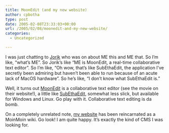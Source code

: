 ```yaml
---
title: MoonEdit (and my new website)
author: cpbotha
type: post
date: 2005-02-08T23:33:03+00:00
url: /2005/02/08/moonedit-and-my-new-website/
categories:
  - Uncategorized

---
```

I was just chatting to [Jorik][1] who was on about ME this and ME that. So I&#8217;m like, &#8220;what&#8217;s ME&#8221;. So Jorik&#8217;s like &#8220;ME is MoonEdit, a real-time collaborative text editor&#8221;. So I&#8217;m like, &#8220;Oh wow, that&#8217;s like SubEthaEdit, the application I&#8217;ve secretly been admiring but haven&#8217;t been able to run because of an acute lack of MacOS hardware&#8221;. So he&#8217;s like, &#8220;I don&#8217;t know what SubEthaEdit is.&#8221;

Well, it turns out [MoonEdit][2] is a collaborative text editor (see the movie on their website!), a little like [SubEthaEdit][3], somewhat less slick, but available for Windows and Linux. Go play with it. Collaborative text editing is da bomb.

On a completely unrelated note, [my website][4] has been reincarnated as a MoinMoin wiki. Go look! I am quite happy. It&#8217;s exactly the kind of CMS I was looking for.

 [1]: http://visualisation.tudelft.nl/~jorik/
 [2]: http://me.sphere.pl/
 [3]: http://www.codingmonkeys.de/subethaedit/
 [4]: http://cpbotha.net/